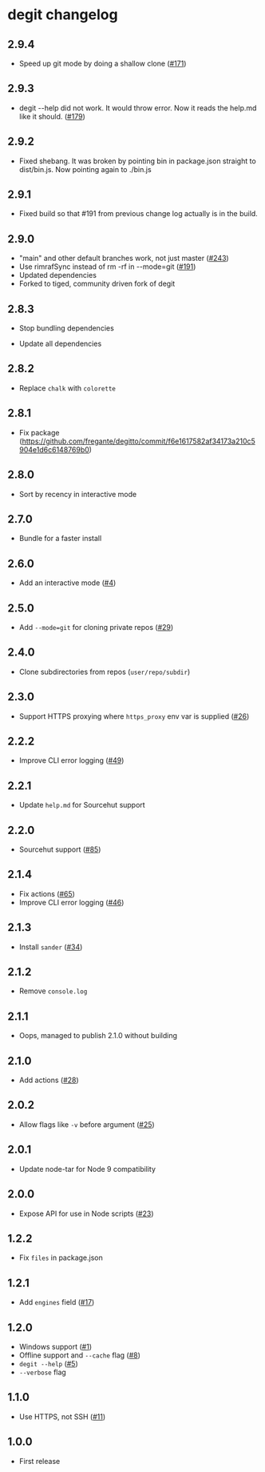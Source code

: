 # degit changelog

## 2.9.4
* Speed up git mode by doing a shallow clone ([#171](https://github.com/Rich-Harris/degit/pull/171))

## 2.9.3
* degit --help did not work. It would throw error. Now it reads the help.md like it should. ([#179](https://github.com/Rich-Harris/degit/pull/179))

## 2.9.2
* Fixed shebang. It was broken by pointing bin in package.json straight to dist/bin.js. Now pointing again to ./bin.js

## 2.9.1
* Fixed build so that #191 from previous change log actually is in the build.

## 2.9.0
* "main" and other default branches work, not just master ([#243](https://github.com/Rich-Harris/degit/pull/243))
* Use rimrafSync instead of rm -rf in --mode=git ([#191](https://github.com/Rich-Harris/degit/pull/191))
* Updated dependencies
* Forked to tiged, community driven fork of degit

## 2.8.3

* Stop bundling dependencies

* Update all dependencies

## 2.8.2

* Replace `chalk` with `colorette`

## 2.8.1

* Fix package (https://github.com/fregante/degitto/commit/f6e1617582af34173a210c5904e1d6c6148769b0)

## 2.8.0

* Sort by recency in interactive mode

## 2.7.0

* Bundle for a faster install

## 2.6.0

* Add an interactive mode ([#4](https://github.com/Rich-Harris/degit/issues/4))

## 2.5.0

* Add `--mode=git` for cloning private repos ([#29](https://github.com/Rich-Harris/degit/pull/29))

## 2.4.0

* Clone subdirectories from repos (`user/repo/subdir`)

## 2.3.0

* Support HTTPS proxying where `https_proxy` env var is supplied ([#26](https://github.com/Rich-Harris/degit/issues/26))

## 2.2.2

- Improve CLI error logging ([#49](https://github.com/Rich-Harris/degit/pull/49))

## 2.2.1

- Update `help.md` for Sourcehut support

## 2.2.0

- Sourcehut support ([#85](https://github.com/Rich-Harris/degit/pull/85))

## 2.1.4

- Fix actions ([#65](https://github.com/Rich-Harris/degit/pull/65))
- Improve CLI error logging ([#46](https://github.com/Rich-Harris/degit/pull/46))

## 2.1.3

- Install `sander` ([#34](https://github.com/Rich-Harris/degit/issues/34))

## 2.1.2

- Remove `console.log`

## 2.1.1

- Oops, managed to publish 2.1.0 without building

## 2.1.0

- Add actions ([#28](https://github.com/Rich-Harris/degit/pull/28))

## 2.0.2

- Allow flags like `-v` before argument ([#25](https://github.com/Rich-Harris/degit/issues/25))

## 2.0.1

- Update node-tar for Node 9 compatibility

## 2.0.0

- Expose API for use in Node scripts ([#23](https://github.com/Rich-Harris/degit/issues/23))

## 1.2.2

- Fix `files` in package.json

## 1.2.1

- Add `engines` field ([#17](https://github.com/Rich-Harris/degit/issues/17))

## 1.2.0

- Windows support ([#1](https://github.com/Rich-Harris/degit/issues/1))
- Offline support and `--cache` flag ([#8](https://github.com/Rich-Harris/degit/issues/8))
- `degit --help` ([#5](https://github.com/Rich-Harris/degit/issues/5))
- `--verbose` flag

## 1.1.0

- Use HTTPS, not SSH ([#11](https://github.com/Rich-Harris/degit/issues/11))

## 1.0.0

- First release

